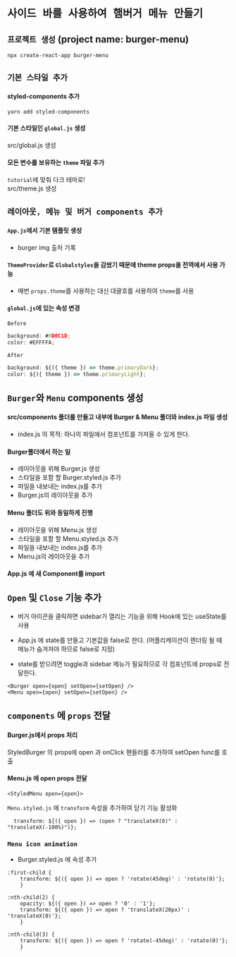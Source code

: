 # `사이드 바를 사용하여 햄버거 메뉴 만들기`

## `프로젝트 생성` (project name: burger-menu)
```
npx create-react-app burger-menu
``` 
## `기본 스타일 추가`
#### styled-components 추가  
```
yarn add styled-components
```
#### 기본 스타일인 `global.js` 생성
src/global.js 생성

#### 모든 변수를 보유하는 `theme` 파일 추가
`tutorial`에 맞춰 다크 테마로!   
src/theme.js 생성

## `레이아웃, 메뉴 및 버거 components 추가`
#### `App.js`에서 기본 템플릿 생성
- burger img 출처 기록   
  
#### `ThemeProvider`로 `Globalstyles`을 감쌌기 때문에 theme props을 전역에서 사용 가능  
- 매번 `props.theme`를 사용하는 대신 대괄호를 사용하여 `theme`를 사용
   
#### `global.js`에 있는 속성 변경   

`Before`
```js
background: #0D0C1D;
color: #EFFFFA;
```
`After`
```js
background: ${({ theme }) => theme.primaryDark};
color: ${({ theme }) => theme.primaryLight};
```
## `Burger`와 `Menu` components 생성

#### src/components 폴더를 만들고 내부에 Burger & Menu 폴더와 index.js 파일 생성   
- index.js 의 목적: 하나의 파일에서 컴포넌트를 가져올 수 있게 한다.

#### Burger폴더에서 하는 일 
- 레이아웃을 위해 Burger.js 생성 
- 스타일을 포함 할 Burger.styled.js 추가 
- 파일을 내보내는 index.js를 추가
- Burger.js의 레이아웃을 추가

#### Menu 폴더도 위와 동일하게 진행
- 레이아웃을 위해 Menu.js 생성  
- 스타일을 포함 할 Menu.styled.js 추가 
- 파일을 내보내는 index.js를 추가
- Menu.js의 레이아웃을 추가

#### App.js 에 새 Component를 import

## `Open` 및 `Close` 기능 추가
- 버거 아이콘을 클릭하면 sidebar가 열리는 기능을 위해 
Hook에 있는 useState를 사용   

- App.js 에 state를 만들고 기본값을 false로 한다.
(어플리케이션이 렌더링 될 때 메뉴가 숨겨져야 하므로 false로 지정)

- state를 받으려면 toggle과 sidebar 메뉴가 필요하므로 각 컴포넌트에 props로 전달한다.
```JS
<Burger open={open} setOpen={setOpen} />
<Menu open={open} setOpen={setOpen} />
```

## `components` 에 `props` 전달   
#### Burger.js에서 props 처리
StyledBurger 의 props에 open 과 onClick 핸들러를 추가하여 setOpen func를 호출

#### Menu.js 에 open props 전달
```JS
<StyledMenu open={open}>
```
`Menu.styled.js` 에 `transform` 속성을 추가하여 닫기 기능 활성화
```JS
  transform: ${({ open }) => (open ? "translateX(0)" : "translateX(-100%)")};
```

### `Menu icon animation`   
- Burger.styled.js 에 속성 추가
```JS
:first-child {
    transform: ${({ open }) => open ? 'rotate(45deg)' : 'rotate(0)'};
    }

:nth-child(2) {
    opacity: ${({ open }) => open ? '0' : '1'};
    transform: ${({ open }) => open ? 'translateX(20px)' : 'translateX(0)'};
    }

:nth-child(3) {
    transform: ${({ open }) => open ? 'rotate(-45deg)' : 'rotate(0)'};
    }
  ```